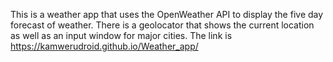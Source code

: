 This is a weather app that uses the OpenWeather API to display the five day forecast of weather. There is a geolocator that shows the current location as well as an input window for major cities. The link is https://kamwerudroid.github.io/Weather_app/
